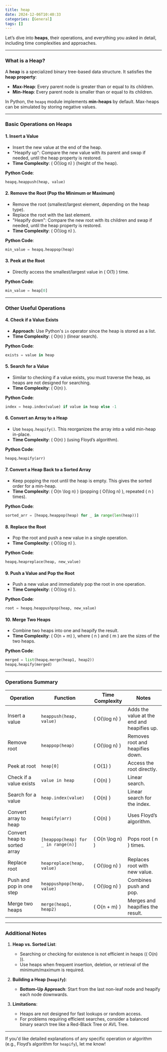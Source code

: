 ```yaml
---
title: heap
date: 2024-12-06T10:40:33
categories: [General]
tags: []
---
```

Let’s dive into **heaps**, their operations, and everything you asked in detail, including time complexities and approaches.

---

### **What is a Heap?**
A **heap** is a specialized binary tree-based data structure. It satisfies the **heap property**:
- **Max-Heap**: Every parent node is greater than or equal to its children.
- **Min-Heap**: Every parent node is smaller than or equal to its children.

In Python, the `heapq` module implements **min-heaps** by default. Max-heaps can be simulated by storing negative values.

---

### **Basic Operations on Heaps**

#### 1. **Insert a Value**
   - Insert the new value at the end of the heap.
   - "Heapify up": Compare the new value with its parent and swap if needed, until the heap property is restored.
   - **Time Complexity**: \( O(\log n) \) (height of the heap).

   **Python Code**:
   ```python
   heapq.heappush(heap, value)
   ```

#### 2. **Remove the Root (Pop the Minimum or Maximum)**
   - Remove the root (smallest/largest element, depending on the heap type).
   - Replace the root with the last element.
   - "Heapify down": Compare the new root with its children and swap if needed, until the heap property is restored.
   - **Time Complexity**: \( O(\log n) \).

   **Python Code**:
   ```python
   min_value = heapq.heappop(heap)
   ```

#### 3. **Peek at the Root**
   - Directly access the smallest/largest value in \( O(1) \) time.

   **Python Code**:
   ```python
   min_value = heap[0]
   ```

---

### **Other Useful Operations**

#### 4. **Check if a Value Exists**
   - **Approach**: Use Python's `in` operator since the heap is stored as a list.
   - **Time Complexity**: \( O(n) \) (linear search).

   **Python Code**:
   ```python
   exists = value in heap
   ```

#### 5. **Search for a Value**
   - Similar to checking if a value exists, you must traverse the heap, as heaps are not designed for searching.
   - **Time Complexity**: \( O(n) \).

   **Python Code**:
   ```python
   index = heap.index(value) if value in heap else -1
   ```

#### 6. **Convert an Array to a Heap**
   - Use `heapq.heapify()`. This reorganizes the array into a valid min-heap in-place.
   - **Time Complexity**: \( O(n) \) (using Floyd’s algorithm).

   **Python Code**:
   ```python
   heapq.heapify(arr)
   ```

#### 7. **Convert a Heap Back to a Sorted Array**
   - Keep popping the root until the heap is empty. This gives the sorted order for a min-heap.
   - **Time Complexity**: \( O(n \log n) \) (popping \( O(\log n) \), repeated \( n \) times).

   **Python Code**:
   ```python
   sorted_arr = [heapq.heappop(heap) for _ in range(len(heap))]
   ```

#### 8. **Replace the Root**
   - Pop the root and push a new value in a single operation.
   - **Time Complexity**: \( O(\log n) \).

   **Python Code**:
   ```python
   heapq.heapreplace(heap, new_value)
   ```

#### 9. **Push a Value and Pop the Root**
   - Push a new value and immediately pop the root in one operation.
   - **Time Complexity**: \( O(\log n) \).

   **Python Code**:
   ```python
   root = heapq.heappushpop(heap, new_value)
   ```

#### 10. **Merge Two Heaps**
   - Combine two heaps into one and heapify the result.
   - **Time Complexity**: \( O(n + m) \), where \( n \) and \( m \) are the sizes of the two heaps.

   **Python Code**:
   ```python
   merged = list(heapq.merge(heap1, heap2))
   heapq.heapify(merged)
   ```

---

### **Operations Summary**

| **Operation**                | **Function**                       | **Time Complexity** | **Notes**                                      |
|-------------------------------|-------------------------------------|----------------------|------------------------------------------------|
| Insert a value                | `heappush(heap, value)`            | \( O(\log n) \)     | Adds the value at the end and heapifies up.    |
| Remove root                   | `heappop(heap)`                    | \( O(\log n) \)     | Removes root and heapifies down.              |
| Peek at root                  | `heap[0]`                          | \( O(1) \)          | Access the root directly.                     |
| Check if a value exists       | `value in heap`                    | \( O(n) \)          | Linear search.                                |
| Search for a value            | `heap.index(value)`                | \( O(n) \)          | Linear search for the index.                  |
| Convert array to heap         | `heapify(arr)`                     | \( O(n) \)          | Uses Floyd’s algorithm.                       |
| Convert heap to sorted array  | `[heappop(heap) for _ in range(n)]`| \( O(n \log n) \)   | Pops root \( n \) times.                      |
| Replace root                  | `heapreplace(heap, value)`         | \( O(\log n) \)     | Replaces root with new value.                 |
| Push and pop in one step      | `heappushpop(heap, value)`         | \( O(\log n) \)     | Combines push and pop.                        |
| Merge two heaps               | `merge(heap1, heap2)`              | \( O(n + m) \)      | Merges and heapifies the result.              |

---

### **Additional Notes**

1. **Heap vs. Sorted List**:
   - Searching or checking for existence is not efficient in heaps (\( O(n) \)).
   - Use heaps when frequent insertion, deletion, or retrieval of the minimum/maximum is required.

2. **Building a Heap (`heapify`)**:
   - **Bottom-Up Approach**: Start from the last non-leaf node and heapify each node downwards.

3. **Limitations**:
   - Heaps are not designed for fast lookups or random access.
   - For problems requiring efficient searches, consider a balanced binary search tree like a Red-Black Tree or AVL Tree.

---

If you'd like detailed explanations of any specific operation or algorithm (e.g., Floyd’s algorithm for `heapify`), let me know!

